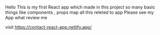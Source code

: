 Hello This is my first React app which made 
in this project so many basic things like components , props map 
all this releted to app
Please see my App what review me



visit https://contact-react-app.netlify.app/
